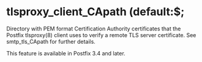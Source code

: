 # tlsproxy_client_CApath (default:$; 

 Directory with PEM format Certification Authority certificates
that the Postfix tlsproxy(8) client uses to verify a remote TLS
server certificate. See smtp_tls_CApath for further details. 

 This feature is available in Postfix 3.4 and later. 


